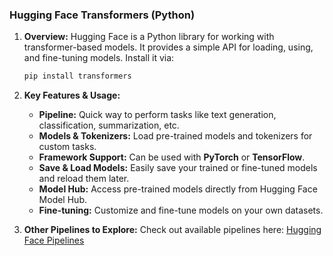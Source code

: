 ### **Hugging Face Transformers (Python)**

1. **Overview:**
   Hugging Face is a Python library for working with transformer-based models. It provides a simple API for loading, using, and fine-tuning models. Install it via:

   ```bash
   pip install transformers
   ```

2. **Key Features & Usage:**

   * **Pipeline:** Quick way to perform tasks like text generation, classification, summarization, etc.
   * **Models & Tokenizers:** Load pre-trained models and tokenizers for custom tasks.
   * **Framework Support:** Can be used with **PyTorch** or **TensorFlow**.
   * **Save & Load Models:** Easily save your trained or fine-tuned models and reload them later.
   * **Model Hub:** Access pre-trained models directly from Hugging Face Model Hub.
   * **Fine-tuning:** Customize and fine-tune models on your own datasets.

3. **Other Pipelines to Explore:**
   Check out available pipelines here: [Hugging Face Pipelines](https://huggingface.co/docs/transformers/en/main_classes/pipelines)